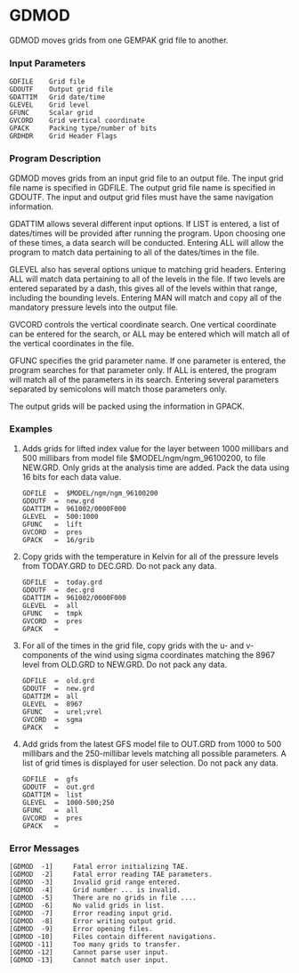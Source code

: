 # GDMOD

GDMOD moves grids from one GEMPAK grid file to another.


### Input Parameters
 
    GDFILE    Grid file
    GDOUTF    Output grid file
    GDATTIM   Grid date/time
    GLEVEL    Grid level
    GFUNC     Scalar grid
    GVCORD    Grid vertical coordinate
    GPACK     Packing type/number of bits
    GRDHDR    Grid Header Flags
 
 
### Program Description
 
GDMOD moves grids from an input grid file to an output
file.  The input grid file name is specified in GDFILE.  The
output grid file name is specified in GDOUTF.  The input and
output grid files must have the same navigation information.

GDATTIM allows several different input options.  If LIST is
entered, a list of dates/times will be provided after running
the program.  Upon choosing one of these times, a data search
will be conducted.  Entering ALL will allow the program to match
data pertaining to all of the dates/times in the file.

GLEVEL also has several options unique to matching grid headers.
Entering ALL will match data pertaining to all of the levels in
the file.  If two levels are entered separated by a dash, this
gives all of the levels within that range, including the bounding
levels.  Entering MAN will match and copy all of the mandatory
pressure levels into the output file.

GVCORD controls the vertical coordinate search.  One vertical
coordinate can be entered for the search, or ALL may be entered
which will match all of the vertical coordinates in the file.

GFUNC specifies the grid parameter name. If one parameter is
entered, the program searches for that parameter only.  If ALL
is entered, the program will match all of the parameters in its
search.  Entering several parameters separated by semicolons
will match those parameters only.

The output grids will be packed using the information in
GPACK.

 
### Examples
 
1.  Adds grids for lifted index value for the layer between
    1000 millibars and 500 millibars from model file
    $MODEL/ngm/ngm_96100200, to file NEW.GRD. Only grids at
    the analysis time are added.  Pack the data using 16 bits
    for each data value.

        GDFILE  =  $MODEL/ngm/ngm_96100200
        GDOUTF  =  new.grd
        GDATTIM =  961002/0000F000
        GLEVEL  =  500:1000
        GFUNC   =  lift
        GVCORD  =  pres
        GPACK   =  16/grib


2.  Copy grids with the temperature in Kelvin for all of the
    pressure levels from TODAY.GRD to DEC.GRD.  Do not pack
    any data.

        GDFILE  =  today.grd
        GDOUTF  =  dec.grd
        GDATTIM =  961002/0000F000
        GLEVEL  =  all
        GFUNC   =  tmpk
        GVCORD  =  pres
        GPACK   =

3.  For all of the times in the grid file, copy grids with the
    u- and v-components of the wind using sigma coordinates
    matching the 8967 level from OLD.GRD to NEW.GRD.  Do not
    pack any data.

        GDFILE  =  old.grd
        GDOUTF  =  new.grd
        GDATTIM =  all
        GLEVEL  =  8967
        GFUNC   =  urel;vrel
        GVCORD  =  sgma
        GPACK   =

4.  Add grids from the latest GFS model file to OUT.GRD from
    1000 to 500 millibars and the 250-millibar levels matching
    all possible parameters. A list of grid times is displayed
    for user selection.  Do not pack any data.

        GDFILE  =  gfs
        GDOUTF  =  out.grd
        GDATTIM =  list
        GLEVEL  =  1000-500;250
        GFUNC   =  all
        GVCORD  =  pres
        GPACK   =


### Error Messages
 
    [GDMOD  -1]     Fatal error initializing TAE.
    [GDMOD  -2]     Fatal error reading TAE parameters.
    [GDMOD  -3]     Invalid grid range entered.
    [GDMOD  -4]     Grid number ... is invalid.
    [GDMOD  -5]     There are no grids in file ....
    [GDMOD  -6]     No valid grids in list.
    [GDMOD  -7]     Error reading input grid.
    [GDMOD  -8]     Error writing output grid.
    [GDMOD  -9]     Error opening files.
    [GDMOD -10]     Files contain different navigations.
    [GDMOD -11]     Too many grids to transfer.
    [GDMOD -12]     Cannot parse user input.
    [GDMOD -13]     Cannot match user input.
